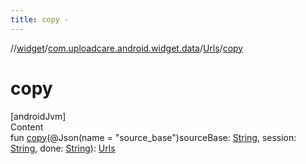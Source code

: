 ```yaml
---
title: copy -
---
```

//[widget](../../index.md)/[com.uploadcare.android.widget.data](../index.md)/[Urls](index.md)/[copy](copy.md)



# copy  
[androidJvm]  
Content  
fun [copy](copy.md)(@Json(name = "source_base")sourceBase: [String](https://kotlinlang.org/api/latest/jvm/stdlib/kotlin/-string/index.html), session: [String](https://kotlinlang.org/api/latest/jvm/stdlib/kotlin/-string/index.html), done: [String](https://kotlinlang.org/api/latest/jvm/stdlib/kotlin/-string/index.html)): [Urls](index.md)  



